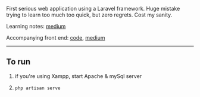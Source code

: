 First serious web application using a Laravel framework. Huge mistake trying to learn too much too quick, but zero regrets. Cost my sanity.

Learning notes: [medium](shorturl.at/auY78)

Accompanying front end:
[code](https://github.com/noWarm/LMS-frontend), 
[medium](https://medium.com/@jomwit22/individual-study-2-first-semester-2022-%E0%B8%81%E0%B8%B2%E0%B8%A3%E0%B8%AA%E0%B8%A3%E0%B9%89%E0%B8%B2%E0%B8%87-front-end-%E0%B8%94%E0%B9%89%E0%B8%A7%E0%B8%A2-react-%E0%B9%81%E0%B8%A5%E0%B8%B0%E0%B9%80%E0%B8%8A%E0%B8%B7%E0%B9%88%E0%B8%AD%E0%B8%A1%E0%B8%95%E0%B9%88%E0%B8%AD%E0%B8%81%E0%B8%B1%E0%B8%9A-laravel-32471be20eae)

----

## To run 

1. if you're using Xampp, start Apache & mySql server

2. `php artisan serve`

